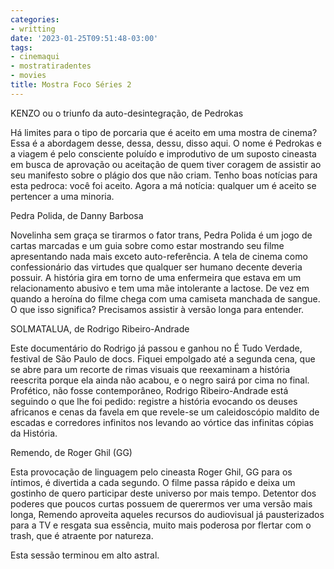 ```yaml
---
categories:
- writting
date: '2023-01-25T09:51:48-03:00'
tags:
- cinemaqui
- mostratiradentes
- movies
title: Mostra Foco Séries 2
---
```


KENZO ou o triunfo da auto-desintegração, de Pedrokas

Há limites para o tipo de porcaria que é aceito em uma mostra de cinema? Essa é a abordagem desse, dessa, dessu, disso aqui. O nome é Pedrokas e a viagem é pelo consciente poluído e improdutivo de um suposto cineasta em busca de aprovação ou aceitação de quem tiver coragem de assistir ao seu manifesto sobre o plágio dos que não criam. Tenho boas notícias para esta pedroca: você foi aceito. Agora a má notícia: qualquer um é aceito se pertencer a uma minoria.

Pedra Polida, de Danny Barbosa

Novelinha sem graça se tirarmos o fator trans, Pedra Polida é um jogo de cartas marcadas e um guia sobre como estar mostrando seu filme apresentando nada mais exceto auto-referência. A tela de cinema como confessionário das virtudes que qualquer ser humano decente deveria possuir. A história gira em torno de uma enfermeira que estava em um relacionamento abusivo e tem uma mãe intolerante a lactose. De vez em quando a heroína do filme chega com uma camiseta manchada de sangue. O que isso significa? Precisamos assistir à versão longa para entender.

SOLMATALUA, de Rodrigo Ribeiro-Andrade

Este documentário do Rodrigo já passou e ganhou no É Tudo Verdade, festival de São Paulo de docs. Fiquei empolgado até a segunda cena, que se abre para um recorte de rimas visuais que reexaminam a história reescrita porque ela ainda não acabou, e o negro sairá por cima no final. Profético, não fosse contemporâneo, Rodrigo Ribeiro-Andrade está seguindo o que lhe foi pedido: registre a história evocando os deuses africanos e cenas da favela em que revele-se um caleidoscópio maldito de escadas e corredores infinitos nos levando ao vórtice das infinitas cópias da História.

Remendo, de Roger Ghil (GG)

Esta provocação de linguagem pelo cineasta Roger Ghil, GG para os íntimos, é divertida a cada segundo. O filme passa rápido e deixa um gostinho de quero participar deste universo por mais tempo. Detentor dos poderes que poucos curtas possuem de querermos ver uma versão mais longa, Remendo aproveita aqueles recursos do audiovisual já pausterizados para a TV e resgata sua essência, muito mais poderosa por flertar com o trash, que é atraente por natureza.

Esta sessão terminou em alto astral.

